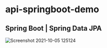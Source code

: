 # api-springboot-demo
## Spring Boot | Spring Data JPA

![Screenshot 2021-10-05 125124](https://user-images.githubusercontent.com/86077654/135967829-918b402b-207f-4ea8-bfcf-74bbe04a8bc7.png)
